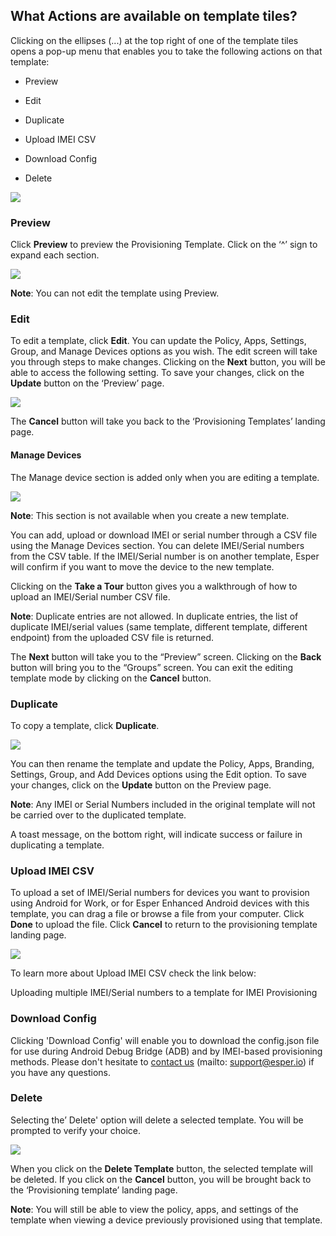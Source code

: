 
## What Actions are available on template tiles?

Clicking on the ellipses (...) at the top right of one of the template tiles opens a pop-up menu that enables you to take the following actions on that template:

-   Preview
    
-   Edit
    
-   Duplicate
    
-   Upload IMEI CSV
    
-   Download Config
    
-   Delete
    

![](./images/3_ProvisioningTemplates_Actions.png)

### Preview

Click **Preview** to preview the Provisioning Template. Click on the ‘^’ sign to expand each section.

![](./images/4_ProvisioningTemplates_Preview.png)

**Note**: You can not edit the template using Preview.

### Edit

To edit a template, click **Edit**. You can update the Policy, Apps, Settings, Group, and Manage Devices options as you wish. The edit screen will take you through steps to make changes. Clicking on the **Next** button, you will be able to access the following setting. To save your changes, click on the **Update** button on the ‘Preview’ page.

  

![](./images/5_ProvisioningTemplates_Edit.png)

The **Cancel** button will take you back to the ‘Provisioning Templates’ landing page.

#### Manage Devices

The Manage device section is added only when you are editing a template.

![](./images/5a-managedevice.png)

  
**Note**: This section is not available when you create a new template.

You can add, upload or download IMEI or serial number through a CSV file using the Manage Devices section. You can delete IMEI/Serial numbers from the CSV table. If the IMEI/Serial number is on another template, Esper will confirm if you want to move the device to the new template.

Clicking on the **Take a Tour** button gives you a walkthrough of how to upload an IMEI/Serial number CSV file.

**Note**: Duplicate entries are not allowed. In duplicate entries, the list of duplicate IMEI/serial values (same template, different template, different endpoint) from the uploaded CSV file is returned.

The **Next** button will take you to the “Preview” screen. Clicking on the **Back** button will bring you to the “Groups” screen. You can exit the editing template mode by clicking on the **Cancel** button.

### Duplicate

To copy a template, click **Duplicate**.

![](./images/6_ProvisioningTemplates_Duplicate.png)

You can then rename the template and update the Policy, Apps, Branding, Settings, Group, and Add Devices options using the Edit option. To save your changes, click on the **Update** button on the Preview page.

**Note**: Any IMEI or Serial Numbers included in the original template will not be carried over to the duplicated template.

A toast message, on the bottom right, will indicate success or failure in duplicating a template.

### Upload IMEI CSV

To upload a set of IMEI/Serial numbers for devices you want to provision using Android for Work, or for Esper Enhanced Android devices with this template, you can drag a file or browse a file from your computer. Click **Done** to upload the file. Click **Cancel** to return to the provisioning template landing page.

![](./images/7_ProvisioningTemplates_IMEI_Upload.png)
  

To learn more about Upload IMEI CSV check the link below: 

Uploading multiple IMEI/Serial numbers to a template for IMEI Provisioning

### Download Config

Clicking 'Download Config' will enable you to download the config.json file for use during Android Debug Bridge (ADB) and by IMEI-based provisioning methods. Please don't hesitate to [contact us](https://docs.esper.io/home/support.html#support) (mailto: [support@esper.io](mailto:support@esper.io)) if you have any questions.

### Delete

Selecting the’ Delete' option will delete a selected template. You will be prompted to verify your choice.

![](./images/8_ProvisioningTemplates_Delete_Template.png)

When you click on the **Delete Template** button, the selected template will be deleted. If you click on the **Cancel** button, you will be brought back to the ‘Provisioning template’ landing page.

**Note**: You will still be able to view the policy, apps, and settings of the template when viewing a device previously provisioned using that template.